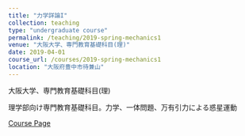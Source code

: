 ```yaml
---
title: "力学詳論I"
collection: teaching
type: "undergraduate course"
permalink: /teaching/2019-spring-mechanics1
venue: "大阪大学、専門教育基礎科目(理)"
date: 2019-04-01
course_url: /courses/2019-spring-mechanics1
location: "大阪府豊中市待兼山"
---
```


大阪大学、専門教育基礎科目(理)

理学部向け専門教育基礎科目。力学、一体問題、万有引力による惑星運動


<a href='https://stsykw.github.io/courses/2019-spring-mechanics1'>Course Page</a>
